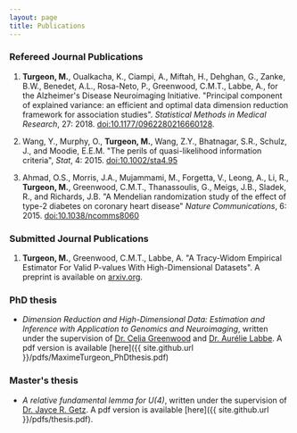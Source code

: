 ```yaml
---
layout: page
title: Publications
---
```


### Refereed Journal Publications

 1. **Turgeon, M.**, Oualkacha, K., Ciampi, A., Miftah, H., Dehghan, G., Zanke, B.W., Benedet, A.L., Rosa-Neto, P., Greenwood, C.M.T., Labbe, A., for the Alzheimer's Disease Neuroimaging Initiative. "Principal component of explained variance: an efficient and optimal data dimension reduction framework for association studies". *Statistical Methods in Medical Research*, 27: 2018. [doi:10.1177/0962280216660128](https://dx.doi.org/10.1177/0962280216660128). 

 2. Wang, Y., Murphy, O., **Turgeon, M.**, Wang, Z.Y., Bhatnagar, S.R., Schulz, J., and Moodie, E.E.M. "The perils of quasi-likelihood information criteria", *Stat*, 4: 2015. [doi:10.1002/sta4.95](https://dx.doi.org/10.1002/sta4.95)
    
 3. Ahmad, O.S., Morris, J.A., Mujammami, M., Forgetta, V., Leong, A., Li, R., **Turgeon, M.**, Greenwood, C.M.T., Thanassoulis, G., Meigs, J.B., Sladek, R., and Richards, J.B.  "A Mendelian randomization study of the effect of type-2 diabetes on coronary heart disease" *Nature Communications*, 6: 2015. [doi:10.1038/ncomms8060](https://dx.doi.org/10.1038/ncomms8060)

### Submitted Journal Publications

  1. **Turgeon, M.**, Greenwood, C.M.T., Labbe, A. "A Tracy-Widom Empirical Estimator For Valid P-values With High-Dimensional Datasets". A preprint is available on [arxiv.org](https://arxiv.org/abs/1811.07356).
 
### PhD thesis

  - *Dimension Reduction and High-Dimensional Data: Estimation and Inference with Application to Genomics and Neuroimaging*, written under the supervision of [Dr. Celia Greenwood](https://mcgill.ca/statisticalgenetics/) and [Dr. Aurélie Labbe](https://www.hec.ca/en/profs/aurelie.labbe.html). A pdf version is available [here]({{ site.github.url }}/pdfs/MaximeTurgeon_PhDthesis.pdf)

### Master's thesis

 - *A relative fundamental lemma for U(4)*, written under the supervision of [Dr. Jayce R. Getz](https://services.math.duke.edu/~jgetz/). A pdf version is available [here]({{ site.github.url }}/pdfs/thesis.pdf).
